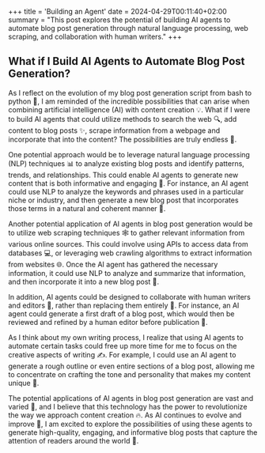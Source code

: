 +++
title = 'Building an Agent'
date = 2024-04-29T00:11:40+02:00
summary = "This post explores the potential of building AI agents to automate blog post generation through natural language processing, web scraping, and collaboration with human writers."
+++
## What if I Build AI Agents to Automate Blog Post Generation?

As I reflect on the evolution of my blog post generation script from bash to python 🐍, I am reminded of the incredible possibilities that can arise when combining artificial intelligence (AI) with content creation 💡. What if I were to build AI agents that could utilize methods to search the web 🔍, add content to blog posts ✨, scrape information from a webpage and incorporate that into the content? The possibilities are truly endless 🌟.

One potential approach would be to leverage natural language processing (NLP) techniques 📊 to analyze existing blog posts and identify patterns, trends, and relationships. This could enable AI agents to generate new content that is both informative and engaging 💬. For instance, an AI agent could use NLP to analyze the keywords and phrases used in a particular niche or industry, and then generate a new blog post that incorporates those terms in a natural and coherent manner 📄.

Another potential application of AI agents in blog post generation would be to utilize web scraping techniques 🕸️ to gather relevant information from various online sources. This could involve using APIs to access data from databases 💻, or leveraging web crawling algorithms to extract information from websites 🌐. Once the AI agent has gathered the necessary information, it could use NLP to analyze and summarize that information, and then incorporate it into a new blog post 📄.

In addition, AI agents could be designed to collaborate with human writers and editors 👥, rather than replacing them entirely 💼. For instance, an AI agent could generate a first draft of a blog post, which would then be reviewed and refined by a human editor before publication 📰.

As I think about my own writing process, I realize that using AI agents to automate certain tasks could free up more time for me to focus on the creative aspects of writing ✍️. For example, I could use an AI agent to generate a rough outline or even entire sections of a blog post, allowing me to concentrate on crafting the tone and personality that makes my content unique 💖.

The potential applications of AI agents in blog post generation are vast and varied 🌈, and I believe that this technology has the power to revolutionize the way we approach content creation 🔥. As AI continues to evolve and improve 🚀, I am excited to explore the possibilities of using these agents to generate high-quality, engaging, and informative blog posts that capture the attention of readers around the world 👀.
